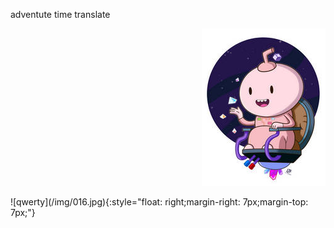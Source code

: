 adventute time translate  
<p align="right">
  <img src="/img/016.jpg">
</p>  
![qwerty](/img/016.jpg){:style="float: right;margin-right: 7px;margin-top: 7px;"}
